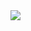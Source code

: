 <img src="https://capsule-render.vercel.app/api?type=soft&color=auto&height=300&section=header&text=capsule%20render&fontSize=90" />
